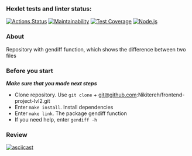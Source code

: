 ### Hexlet tests and linter status:
[![Actions Status](https://github.com/Nikitereh/frontend-project-lvl2/workflows/hexlet-check/badge.svg)](https://github.com/Nikitereh/frontend-project-lvl2/actions)
[![Maintainability](https://api.codeclimate.com/v1/badges/08590b412240767ad098/maintainability)](https://codeclimate.com/github/Nikitereh/frontend-project-lvl2/maintainability)
[![Test Coverage](https://api.codeclimate.com/v1/badges/08590b412240767ad098/test_coverage)](https://codeclimate.com/github/Nikitereh/frontend-project-lvl2/test_coverage)
[![Node.js](https://github.com/Nikitereh/frontend-project-lvl2/workflows/nodejs/badge.svg)](https://github.com/Nikitereh/frontend-project-lvl2/actions/workflows/nodejs.yml)
### About

Repository with gendiff function, which shows the difference between two files
### Before you start

***Make sure that you made next steps***

- Clone repository. Use `git clone` + git@github.com:Nikitereh/frontend-project-lvl2.git
- Enter `make install`. Install dependencies
- Enter `make link`. The package gendiff function
- If you need help, enter `gendiff -h`
### Review

[![asciicast](https://asciinema.org/a/GlS2ji5G32sCaNeclC6dcShfm.svg)](https://asciinema.org/a/GlS2ji5G32sCaNeclC6dcShfm)